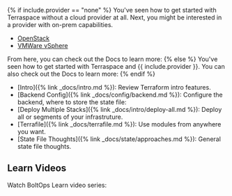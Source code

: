 {% if include.provider == "none" %}
You've seen how to get started with Terraspace without a cloud provider at all. Next, you might be interested in a provider with on-prem capabilities.

* [OpenStack](https://registry.terraform.io/providers/terraform-provider-openstack/openstack/latest/docs)
* [VMWare vSphere](https://registry.terraform.io/providers/hashicorp/vsphere/latest/docs)

From here, you can check out the Docs to learn more:
{% else %}
You've seen how to get started with Terraspace and {{ include.provider }}. You can also check out the Docs to learn more:
{% endif %}

* [Intro]({% link _docs/intro.md %}): Review Terraform intro features.
* [Backend Config]({% link _docs/config/backend.md %}): Configure the backend, where to store the state file:
* [Deploy Multiple Stacks]({% link _docs/intro/deploy-all.md %}): Deploy all or segments of your infrastruture.
* [Terrafile]({% link _docs/terrafile.md %}): Use modules from anywhere you want.
* [State File Thoughts]({% link _docs/state/approaches.md %}): General state file thoughts.

## Learn Videos

Watch BoltOps Learn video series: